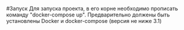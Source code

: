 #Запуск
Для запуска проекта, в его корне необходимо прописать команду "docker-compose up". Предварительно должены быть установлены Docker и docker-compose (версия не ниже 3.1)
